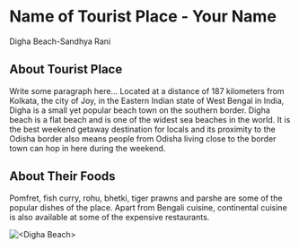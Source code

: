 # Name of Tourist Place - Your Name
Digha Beach-Sandhya Rani
## About Tourist Place 
Write some paragraph here...
Located at a distance of 187 kilometers from Kolkata, the city of Joy, in the Eastern Indian state of West Bengal in India, Digha is a small yet popular beach town on the southern border. Digha beach is a flat beach and is one of the widest sea beaches in the world. It is the best weekend getaway destination for locals and its proximity to the Odisha border also means people from Odisha living close to the border town can hop in here during the weekend.
## About Their Foods
Pomfret, fish curry, rohu, bhetki, tiger prawns and parshe are some of the popular dishes of the place. Apart from Bengali cuisine, continental cuisine is also available at some of the expensive restaurants.

<img align="center" src="[https://upload.wikimedia.org/wikipedia/commons/thumb/5/53/Pawapuri_-_001_Temple_marking_Mahavira%27s_Passing_%289243092471%29.jpg/1920px-Pawapuri_-_001_Temple_marking_Mahavira%27s_Passing_%289243092471%29.jpg](https://www.google.com/imgres?imgurl=https%3A%2F%2Fwww.tourmyindia.com%2Fsocialimg%2Fdigha-beach-west-bengal.jpg&tbnid=rIpfSbtURU8M2M&vet=12ahUKEwiPo8Xu5IOCAxUfa2wGHUmmCmwQMygHegQIARBR..i&imgrefurl=https%3A%2F%2Fwww.tourmyindia.com%2Fstates%2Fwest-bengal%2Fdigha-beach.html&docid=UuM74MNNQo3pwM&w=1170&h=659&q=digha%20beach%20&ved=2ahUKEwiPo8Xu5IOCAxUfa2wGHUmmCmwQMygHegQIARBR)https://www.google.com/imgres?imgurl=https%3A%2F%2Fwww.tourmyindia.com%2Fsocialimg%2Fdigha-beach-west-bengal.jpg&tbnid=rIpfSbtURU8M2M&vet=12ahUKEwiPo8Xu5IOCAxUfa2wGHUmmCmwQMygHegQIARBR..i&imgrefurl=https%3A%2F%2Fwww.tourmyindia.com%2Fstates%2Fwest-bengal%2Fdigha-beach.html&docid=UuM74MNNQo3pwM&w=1170&h=659&q=digha%20beach%20&ved=2ahUKEwiPo8Xu5IOCAxUfa2wGHUmmCmwQMygHegQIARBR" alt="<Digha Beach>"/>

<!--Example: <img align="center" src="https://lotustours.in/assets/img/taj/photo-room-detail-1.jpg" alt="Taj Mahal"/> -->
